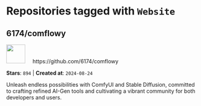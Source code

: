 # Repositories tagged with `Website`


## 6174/comflowy


<a href='https://github.com/6174/comflowy'>
<img src="https://avatars.githubusercontent.com/u/3872872?v=4" width="50" height="50"></a> &nbsp; &nbsp; https://github.com/6174/comflowy

**Stars**: `894` | **Created at**: `2024-08-24`


Unleash endless possibilities with ComfyUI and Stable Diffusion, committed to crafting refined AI-Gen tools and cultivating a vibrant community for both developers and users. 
